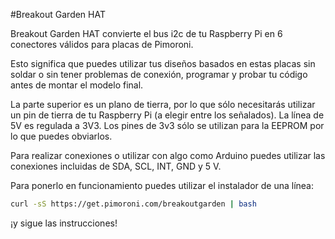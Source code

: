 <!--
---
name: Breakout Garden HAT
class: board
type: io
formfactor: HAT
manufacturer: Pimoroni
description: Break out your i2c bus to 6 edge connectors.
url: https://shop.pimoroni.com/products/breakout-garden-hat
github: https://github.com/pimoroni/breakout-garden
buy: https://shop.pimoroni.com/products/breakout-garden-hat
image: 'breakout-garden-hat.png'
pincount: 40
eeprom: yes
power:
  '1':
  '2':
  '4':
  '17':
ground:
  '9':
  '25':
  '39':
pin:
  '3':
    mode: i2c
  '5':
    mode: i2c
  '7':
    name: Interrupt
    mode: input
  '36':
    name: EEPROM WP
    mode: output
    active: low
-->
#Breakout Garden HAT

Breakout Garden HAT convierte el bus i2c de tu Raspberry Pi en 6 conectores válidos para placas de Pimoroni.

Esto significa que puedes utilizar tus diseños basados en estas placas sin soldar o sin tener problemas de conexión, programar y probar tu código antes de montar el modelo final.

La parte superior es un plano de tierra, por lo que sólo necesitarás utilizar un pin de tierra de tu Raspberry Pi (a elegir entre los señalados). La línea de 5V es regulada a 3V3. Los pines de 3v3 sólo se utilizan para la EEPROM por lo que puedes obviarlos.

Para realizar conexiones o utilizar con algo como Arduino puedes utilizar las conexiones incluidas de SDA, SCL, INT, GND y 5 V.

Para ponerlo en funcionamiento puedes utilizar el instalador de una línea:

```bash
curl -sS https://get.pimoroni.com/breakoutgarden | bash
```

¡y sigue las instrucciones!
